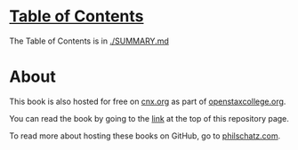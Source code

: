 # [Table of Contents](./SUMMARY.md)

The Table of Contents is in [./SUMMARY.md](./SUMMARY.md)

# About

This book is also hosted for free on [cnx.org](http://cnx.org) as part of [openstaxcollege.org](http://openstaxcollege.org/books).

You can read the book by going to the [link](#js-repo-pjax-container) at the top of this repository page.

To read more about hosting these books on GitHub, go to [philschatz.com](http://philschatz.com).
